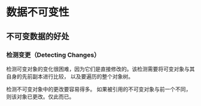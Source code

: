 # 数据不可变性

## 不可变数据的好处

### 检测变更（Detecting Changes）

检测可变对象的变化很困难，因为它们是直接修改的。该检测需要将可变对象与其自身的先前副本进行比较， 以及要遍历的整个对象树。

检测不可变对象中的更改要容易得多。 如果被引用的不可变对象与前一个不同，则该对象已更改。仅此而已。